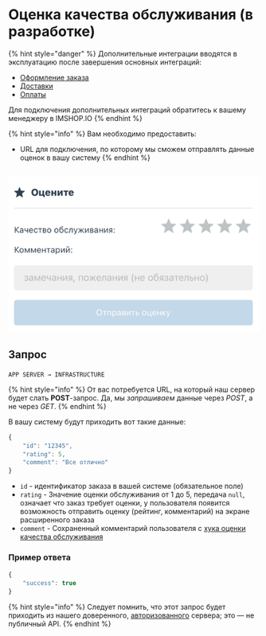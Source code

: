# Оценка качества обслуживания (в разработке)

{% hint style="danger" %}
Дополнительные интеграции вводятся в эксплуатацию после завершения основных интеграций:

* [Оформление заказа](../../oformlenie-zakaza.-dostavki-oplaty/order.md)
* [Доставки](../../oformlenie-zakaza.-dostavki-oplaty/deliveries.md)
* [Оплаты](../../oformlenie-zakaza.-dostavki-oplaty/payments.md)

Для подключения дополнительных интеграций обратитесь к вашему менеджеру в IMSHOP.IO
{% endhint %}

{% hint style="info" %}
Вам необходимо предоставить:

* URL для подключения, по которому мы сможем отправлять данные оценок в вашу систему
{% endhint %}

## ![](<../../../.gitbook/assets/image (6).png>)

## Запрос

`APP SERVER → INFRASTRUCTURE`

{% hint style="info" %}
От вас потребуется URL, на который наш сервер будет слать **POST**-запрос. Да, мы _запрашиваем_ данные через _POST_, а не через _GET_.
{% endhint %}

В вашу систему будут приходить вот такие данные:

```javascript
{
    "id": "12345",
    "rating": 5,
    "comment": "Все отлично"
}
```

* `id` - идентификатор заказа в вашей системе (обязательное поле)
* `rating` - Значение оценки обслуживания от 1 до 5, передача `null`, означает что заказ требует оценки, у пользователя появится возможность отправить оценку (рейтинг, комментарий) на экране расширенного заказа
* `comment` - Сохраненный комментарий пользователя с [хука оценки качества обслуживания](ocenka-kachestva-obsluzhivaniya-v-razrabotke.md)



### Пример ответа

```javascript
{
    "success": true
}
```

{% hint style="info" %}
Следует помнить, что этот запрос будет приходить из нашего доверенного, [авторизованного](../../general.md#avtorizaciya-api) сервера; это — не публичный API.
{% endhint %}
